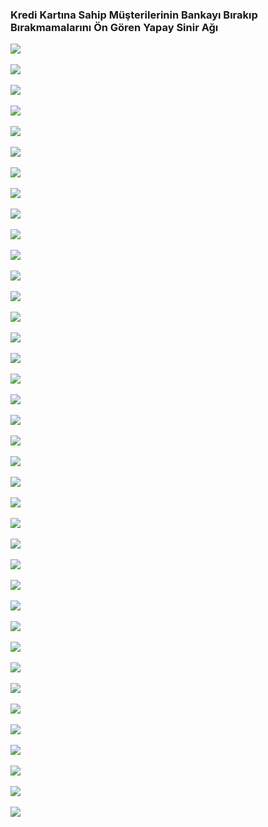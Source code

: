 ### Kredi Kartına Sahip Müşterilerinin Bankayı Bırakıp Bırakmamalarını Ön Gören Yapay Sinir Ağı

<img src="https://github.com/melikeoguz/credit-cart-customers-bank-churners-with-neural-network/blob/main/images/1.jpg"><br/><br/>
<img src="https://github.com/melikeoguz/credit-cart-customers-bank-churners-with-neural-network/blob/main/images/2.jpg"><br/><br/>
<img src="https://github.com/melikeoguz/credit-cart-customers-bank-churners-with-neural-network/blob/main/images/3.jpg"><br/><br/>
<img src="https://github.com/melikeoguz/credit-cart-customers-bank-churners-with-neural-network/blob/main/images/4.jpg"><br/><br/>
<img src="https://github.com/melikeoguz/credit-cart-customers-bank-churners-with-neural-network/blob/main/images/5.jpg"><br/><br/>
<img src="https://github.com/melikeoguz/credit-cart-customers-bank-churners-with-neural-network/blob/main/images/6.jpg"><br/><br/>
<img src="https://github.com/melikeoguz/credit-cart-customers-bank-churners-with-neural-network/blob/main/images/7.jpg"><br/><br/>
<img src="https://github.com/melikeoguz/credit-cart-customers-bank-churners-with-neural-network/blob/main/images/8.jpg"><br/><br/>
<img src="https://github.com/melikeoguz/credit-cart-customers-bank-churners-with-neural-network/blob/main/images/9.jpg"><br/><br/>
<img src="https://github.com/melikeoguz/credit-cart-customers-bank-churners-with-neural-network/blob/main/images/10.jpg"><br/><br/>
<img src="https://github.com/melikeoguz/credit-cart-customers-bank-churners-with-neural-network/blob/main/images/11.jpg"><br/><br/>
<img src="https://github.com/melikeoguz/credit-cart-customers-bank-churners-with-neural-network/blob/main/images/12.jpg"><br/><br/>
<img src="https://github.com/melikeoguz/credit-cart-customers-bank-churners-with-neural-network/blob/main/images/13.jpg"><br/><br/>
<img src="https://github.com/melikeoguz/credit-cart-customers-bank-churners-with-neural-network/blob/main/images/14.jpg"><br/><br/>
<img src="https://github.com/melikeoguz/credit-cart-customers-bank-churners-with-neural-network/blob/main/images/15.jpg"><br/><br/>
<img src="https://github.com/melikeoguz/credit-cart-customers-bank-churners-with-neural-network/blob/main/images/16.jpg"><br/><br/>
<img src="https://github.com/melikeoguz/credit-cart-customers-bank-churners-with-neural-network/blob/main/images/17.jpg"><br/><br/>
<img src="https://github.com/melikeoguz/credit-cart-customers-bank-churners-with-neural-network/blob/main/images/18.jpg"><br/><br/>
<img src="https://github.com/melikeoguz/credit-cart-customers-bank-churners-with-neural-network/blob/main/images/19.jpg"><br/><br/>
<img src="https://github.com/melikeoguz/credit-cart-customers-bank-churners-with-neural-network/blob/main/images/20.jpg"><br/><br/>
<img src="https://github.com/melikeoguz/credit-cart-customers-bank-churners-with-neural-network/blob/main/images/21.jpg"><br/><br/>
<img src="https://github.com/melikeoguz/credit-cart-customers-bank-churners-with-neural-network/blob/main/images/22.jpg"><br/><br/>
<img src="https://github.com/melikeoguz/credit-cart-customers-bank-churners-with-neural-network/blob/main/images/23.jpg"><br/><br/>
<img src="https://github.com/melikeoguz/credit-cart-customers-bank-churners-with-neural-network/blob/main/images/24.jpg"><br/><br/>
<img src="https://github.com/melikeoguz/credit-cart-customers-bank-churners-with-neural-network/blob/main/images/25.jpg"><br/><br/>
<img src="https://github.com/melikeoguz/credit-cart-customers-bank-churners-with-neural-network/blob/main/images/26.jpg"><br/><br/>
<img src="https://github.com/melikeoguz/credit-cart-customers-bank-churners-with-neural-network/blob/main/images/27.jpg"><br/><br/>
<img src="https://github.com/melikeoguz/credit-cart-customers-bank-churners-with-neural-network/blob/main/images/28.jpg"><br/><br/>
<img src="https://github.com/melikeoguz/credit-cart-customers-bank-churners-with-neural-network/blob/main/images/29.jpg"><br/><br/>
<img src="https://github.com/melikeoguz/credit-cart-customers-bank-churners-with-neural-network/blob/main/images/30.jpg"><br/><br/>
<img src="https://github.com/melikeoguz/credit-cart-customers-bank-churners-with-neural-network/blob/main/images/31.jpg"><br/><br/>
<img src="https://github.com/melikeoguz/credit-cart-customers-bank-churners-with-neural-network/blob/main/images/32.jpg"><br/><br/>
<img src="https://github.com/melikeoguz/credit-cart-customers-bank-churners-with-neural-network/blob/main/images/33.jpg"><br/><br/>
<img src="https://github.com/melikeoguz/credit-cart-customers-bank-churners-with-neural-network/blob/main/images/34.jpg"><br/><br/>
<img src="https://github.com/melikeoguz/credit-cart-customers-bank-churners-with-neural-network/blob/main/images/35.jpg"><br/><br/>
<img src="https://github.com/melikeoguz/credit-cart-customers-bank-churners-with-neural-network/blob/main/images/36.jpg"><br/><br/>
<img src="https://github.com/melikeoguz/credit-cart-customers-bank-churners-with-neural-network/blob/main/images/37.jpg"><br/><br/>
<img src="https://github.com/melikeoguz/credit-cart-customers-bank-churners-with-neural-network/blob/main/images/38.jpg">

